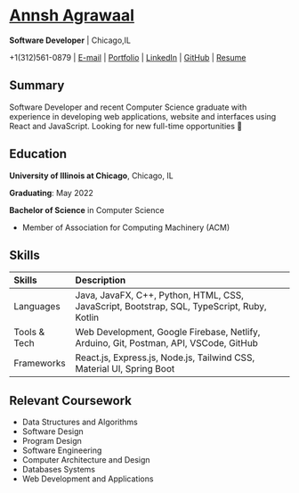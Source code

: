 # [Annsh Agrawaal](https://annshagrawaal.info)

**Software Developer** | Chicago,IL

+1(312)561-0879 | [E-mail](mailto:annshagrawaal11@gmail.com) | [Portfolio](https://annshagrawaal.info) | [LinkedIn](https://www.linkedin.com/in/annshagrawaal/) | [GitHub](https://github.com/AnnshAgrawaal) | [Resume](https://annshagrawaal.info/#work)

## Summary
Software Developer and recent Computer Science graduate with experience in developing web applications, website and interfaces using React and JavaScript. Looking for new full-time opportunities :100:

## Education
**University of Illinois at Chicago**, Chicago, IL

**Graduating**: May 2022

**Bachelor of Science** in Computer Science

- Member of Association for Computing Machinery (ACM)


## Skills


| Skills		| Description
| :------------ | :------------------------------------------------------------------------------------	|
| Languages		| Java, JavaFX, C++, Python, HTML, CSS, JavaScript, Bootstrap, SQL, TypeScript, Ruby, Kotlin 	|
| Tools & Tech	| Web Development, Google Firebase, Netlify, Arduino, Git, Postman, API, VSCode, GitHub |
| Frameworks	| React.js, Express.js, Node.js, Tailwind CSS, Material UI, Spring Boot 								|

<!--
## Projects
### Music Center
### UIC COIVD Database
### Music Central
### Baccarat Game
-->

## Relevant Coursework
- Data Structures and Algorithms
- Software Design
- Program Design 
- Software Engineering 
- Computer Architecture and Design
- Databases Systems
- Web Development and Applications 
